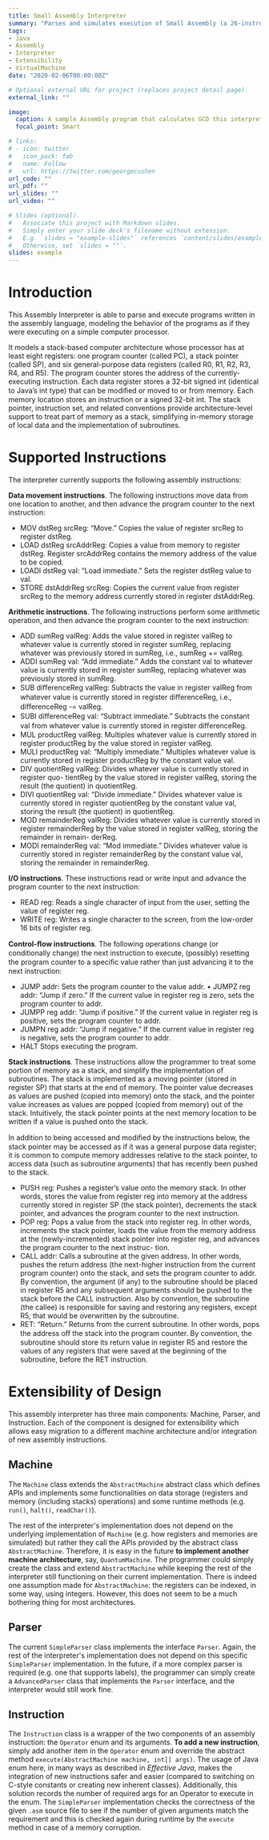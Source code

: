 ```yaml
---
title: Small Assembly Interpreter
summary: "Parses and simulates execution of Small Assembly (a 26-instruction subset of the standard Assembly language) on a virtual machine. Written in Java with an extensible design."
tags:
- Java
- Assembly
- Interpreter
- Extensibility
- VirtualMachine
date: "2020-02-06T00:00:00Z"

# Optional external URL for project (replaces project detail page).
external_link: ""

image:
  caption: A sample Assembly program that calculates GCD this interpreter can run
  focal_point: Smart

# links:
# - icon: twitter
#   icon_pack: fab
#   name: Follow
#   url: https://twitter.com/georgecushen
url_code: ""
url_pdf: ""
url_slides: ""
url_video: ""

# Slides (optional).
#   Associate this project with Markdown slides.
#   Simply enter your slide deck's filename without extension.
#   E.g. `slides = "example-slides"` references `content/slides/example-slides.md`.
#   Otherwise, set `slides = ""`.
slides: example
---
```


# Introduction

This Assembly Interpreter is able to parse and execute programs written in the assembly language, modeling the behavior of the programs as if they were executing on a simple computer processor.

It models a stack-based computer architecture whose processor has at least eight registers: one program counter (called PC), a stack pointer (called SP), and six general-purpose data registers (called R0, R1, R2, R3, R4, and R5). The program counter stores the address of the currently-executing instruction. Each data register stores a 32-bit signed int (identical to Java’s int type) that can be modiﬁed or moved to or from memory. Each memory location stores an instruction or a signed 32-bit int. The stack pointer, instruction set, and related conventions provide architecture-level support to treat part of memory as a stack, simplifying in-memory storage of local data and the implementation of subroutines.

# Supported Instructions

The interpreter currently supports the following assembly instructions:

**Data movement instructions**. The following instructions move data from one location to another, and then advance the program counter to the next instruction:
- MOV dstReg srcReg: “Move.” Copies the value of register srcReg to register dstReg. 
- LOAD dstReg srcAddrReg: Copies a value from memory to register dstReg. Register srcAddrReg contains the memory address of the value to be copied.
- LOADI dstReg val: “Load immediate.” Sets the register dstReg value to val. 
- STORE dstAddrReg srcReg: Copies the current value from register srcReg to the memory address currently stored in register dstAddrReg.

**Arithmetic instructions**. The following instructions perform some arithmetic operation, and then advance the program counter to the next instruction:
- ADD sumReg valReg: Adds the value stored in register valReg to whatever value is currently stored in register sumReg, replacing whatever was previously stored in sumReg, i.e., sumReg += valReg.
- ADDI sumReg val: “Add immediate.” Adds the constant val to whatever value is currently stored in register sumReg, replacing whatever was previously stored in sumReg.
- SUB diﬀerenceReg valReg: Subtracts the value in register valReg from whatever value is currently stored in register diﬀerenceReg, i.e., diﬀerenceReg -= valReg.
- SUBI diﬀerenceReg val: “Subtract immediate.” Subtracts the constant val from whatever value is currently stored in register diﬀerenceReg.
- MUL productReg valReg: Multiples whatever value is currently stored in register productReg by the value stored in register valReg.
- MULI productReg val: “Multiply immediate.” Multiples whatever value is currently stored in register productReg by the constant value val.
- DIV quotientReg valReg: Divides whatever value is currently stored in register quo- tientReg by the value stored in register valReg, storing the result (the quotient) in quotientReg.
- DIVI quotientReg val: “Divide immediate.” Divides whatever value is currently stored in register quotientReg by the constant value val, storing the result (the quotient) in quotientReg.
- MOD remainderReg valReg: Divides whatever value is currently stored in register remainderReg by the value stored in register valReg, storing the remainder in remain- derReg.
- MODI remainderReg val: “Mod immediate.” Divides whatever value is currently stored in register remainderReg by the constant value val, storing the remainder in remainderReg.

**I/O instructions**. These instructions read or write input and advance the program counter to the next instruction:
- READ reg: Reads a single character of input from the user, setting the value of register reg.
- WRITE reg: Writes a single character to the screen, from the low-order 16 bits of register reg.

**Control-ﬂow instructions**. The following operations change (or conditionally change) the next instruction to execute, (possibly) resetting the program counter to a speciﬁc value rather than just advancing it to the next instruction:
- JUMP addr: Sets the program counter to the value addr. • JUMPZ reg addr: “Jump if zero.” If the current value in register reg is zero, sets the program counter to addr.
- JUMPP reg addr: “Jump if positive.” If the current value in register reg is positive, sets the program counter to addr.
- JUMPN reg addr: “Jump if negative.” If the current value in register reg is negative, sets the program counter to addr.
- HALT Stops executing the program.

**Stack instructions**. These instructions allow the programmer to treat some portion of memory as a stack, and simplify the implementation of subroutines. The stack is implemented as a moving pointer (stored in register SP) that starts at the end of memory. The pointer value decreases as values are pushed (copied into memory) onto the stack, and the pointer value increases as values are popped (copied from memory) out of the stack. Intuitively, the stack pointer points at the next memory location to be written if a value is pushed onto the stack.

In addition to being accessed and modiﬁed by the instructions below, the stack pointer may be accessed as if it was a general purpose data register; it is common to compute memory addresses relative to the stack pointer, to access data (such as subroutine arguments) that has recently been pushed to the stack.

- PUSH reg: Pushes a register’s value onto the memory stack. In other words, stores the value from register reg into memory at the address currently stored in register SP (the stack pointer), decrements the stack pointer, and advances the program counter to the next instruction.
- POP reg: Pops a value from the stack into register reg. In other words, increments the stack pointer, loads the value from the memory address at the (newly-incremented) stack pointer into register reg, and advances the program counter to the next instruc- tion.
- CALL addr: Calls a subroutine at the given address. In other words, pushes the return address (the next-higher instruction from the current program counter) onto the stack, and sets the program counter to addr. By convention, the argument (if any) to the subroutine should be placed in register R5 and any subsequent arguments should be pushed to the stack before the CALL instruction. Also by convention, the subroutine (the callee) is responsible for saving and restoring any registers, except R5, that would be overwritten by the subroutine.
- RET: “Return.” Returns from the current subroutine. In other words, pops the address oﬀ the stack into the program counter. By convention, the subroutine should store its return value in register R5 and restore the values of any registers that were saved at the beginning of the subroutine, before the RET instruction.

# Extensibility of Design
This assembly interpreter has three main components: Machine, Parser, and Instruction.
Each of the component is designed for extensibility which allows easy migration to a different 
machine architecture and/or integration of new assembly instructions.

## Machine

The `Machine` class extends the `AbstractMachine` abstract class which defines APIs and implements 
some functionalities on data storage (registers and memory (including stacks) operations) and some 
runtime methods (e.g. `run()`, `halt()`, `readChar()`). 

The rest of the 
interpreter's implementation does not depend on the underlying implementation of `Machine` (e.g. 
how registers and memories are simulated) but rather they call the APIs provided by the abstract
class `AbstractMachine`. Therefore, it is easy in the future **to implement another machine architecture**,
say, `QuantumMachine`. The programmer could simply create the class and extend `AbstractMachine` while 
keeping the rest of the interpreter still functioning on their current implementation. 
There is indeed one assumption made for `AbstractMachine`: the registers can be indexed, in 
some way, using integers. However, this does not seem to be a much bothering thing for most
architectures.
 
## Parser

The current `SimpleParser` class implements the interface `Parser`. Again, the rest of the interpreter's
implementation does not depend on this specific `SimpleParser` implementation. In the future, if
a more complex parser is required (e.g. one that supports labels), the programmer can simply create
a `AdvancedParser` class that implements the `Parser` interface, and the interpreter would still work
fine.

## Instruction

The `Instruction` class is a wrapper of the two components of an assembly instruction: the `Operator` enum
and its arguments. **To add a new instruction**, simply add another item in the `Operator` enum and override
the abstract method `execute(AbstractMachine machine, int[] args)`. The usage of Java enum here, in many ways
as described in _Effective Java_, makes the integration of new instructions safer and easier (compared to switching
on C-style constants or creating new inherent classes). Additionally, this solution records the number
of required args for an Operator to execute in the enum. The `SimpleParser` implementation checks the correctness
of the given `.asm` source file to see if the number of given arguments match the requirement and this
is checked again during runtime by the `execute` method in case of a memory corruption.